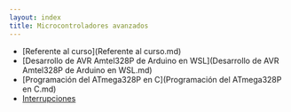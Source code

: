 ```yaml
---
layout: index
title: Microcontroladores avanzados
---
```


* [Referente al curso](Referente al curso.md)
* [Desarrollo de AVR Amtel328P de Arduino en WSL](Desarrollo de AVR Amtel328P de Arduino en WSL.md)
* [Programación del ATmega328P en C](Programación del ATmega328P en C.md)
* [Interrupciones](Interrupciones.md)

